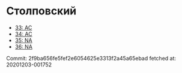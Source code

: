 # Столповский
- [33: AC](33.md)
- [34: AC](34.md)
- [35: NA](35.md)
- [36: NA](36.md)

Commit: 2f9ba656fe5fef2e6054625e3313f2a45a65ebad
 fetched at: 20201203-001752
